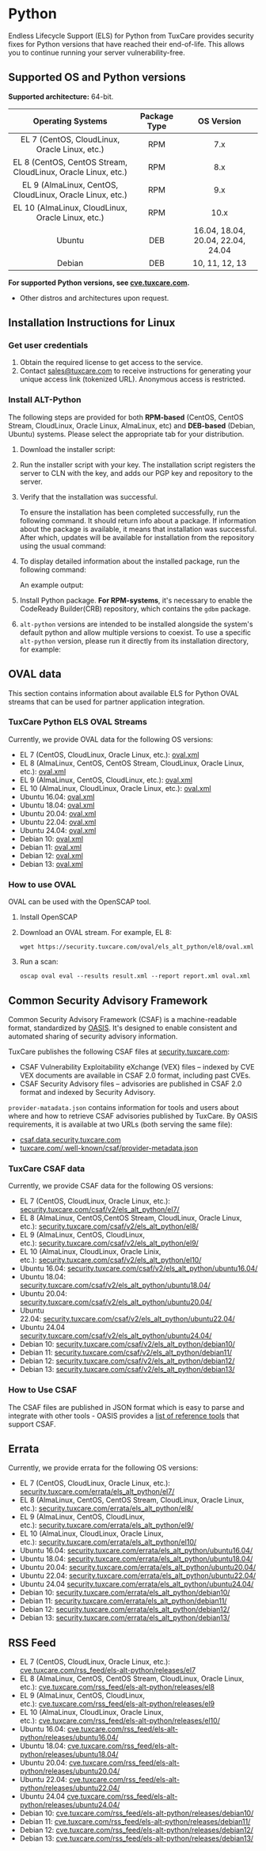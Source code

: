 # Python

Endless Lifecycle Support (ELS) for Python from TuxCare provides security fixes for Python versions that have reached their end-of-life. This allows you to continue running your server vulnerability-free.

## Supported OS and Python versions

**Supported architecture:** 64-bit.

| Operating Systems                                            | Package Type | OS Version                        |
| :----------------------------------------------------------: | :----------: | :-------------------------------: |
| EL 7 (CentOS, CloudLinux, Oracle Linux, etc.)                | RPM          | 7.x                               |
| EL 8 (CentOS, CentOS Stream, CloudLinux, Oracle Linux, etc.) | RPM          | 8.x                               |
| EL 9 (AlmaLinux, CentOS, CloudLinux, Oracle Linux, etc.)     | RPM          | 9.x                               |
| EL 10 (AlmaLinux, CloudLinux, Oracle Linux, etc.)            | RPM          | 10.x                              |
| Ubuntu                                                       | DEB          | 16.04, 18.04, 20.04, 22.04, 24.04 |
| Debian                                                       | DEB          | 10, 11, 12, 13                    |

**For supported Python versions, see [cve.tuxcare.com](https://cve.tuxcare.com/els-alt-python/projects).**

* Other distros and architectures upon request.

## Installation Instructions for Linux

### Get user credentials

1. Obtain the required license to get access to the service.
2. Contact [sales@tuxcare.com](mailto:sales@tuxcare.com) to receive instructions for generating your unique access link (tokenized URL). Anonymous access is restricted.

### Install ALT-Python

The following steps are provided for both **RPM-based** (CentOS, CentOS Stream, CloudLinux, Oracle Linux, AlmaLinux, etc) and **DEB-based** (Debian, Ubuntu) systems. Please select the appropriate tab for your distribution.

1. Download the installer script:

   <CodeTabs :tabs="[
     { title: 'RPM', content: `wget https://repo.alt.tuxcare.com/alt-python-els/install-els-alt-python-rpm-repo.sh` },
     { title: 'DEB', content: `wget https://repo.alt.tuxcare.com/alt-python-els/install-els-alt-python-deb-repo.sh` }
   ]" />

2. Run the installer script with your key. The installation script registers the server to CLN with the key, and adds our PGP key and repository to the server.

   <CodeTabs :tabs="[
     { title: 'RPM', content: `sh install-els-alt-python-rpm-repo.sh --license-key XXX-XXXXXXXXXXXX` },
     { title: 'DEB', content: `bash install-els-alt-python-deb-repo.sh --license-key XXX-XXXXXXXXXXXX` }
   ]" />

3. Verify that the installation was successful.

    To ensure the installation has been completed successfully, run the following command. It should return info about a package. If information about the package is available, it means that installation was successful. After which, updates will be available for installation from the repository using the usual command:

    <CodeTabs :tabs="[
      { title: 'RPM', content: `yum upgrade` },
      { title: 'DEB', content: `apt upgrade` }
    ]" />

4. To display detailed information about the installed package, run the following command: 

   <CodeTabs :tabs="[
     { title: 'RPM', content: `yum info alt-python36` },
     { title: 'DEB', content: `apt-cache show alt-python36` }
   ]" />

   An example output:

   <CodeTabs :tabs="[
     { title: 'RPM', content: 
     `Available Packages
     Name         : alt-python36
     Version      : 3.6.15
     Release      : 4.el9
     Architecture : x86_64
     Size         : 26 k
     Source       : alt-python36-3.6.15-4.el9.src.rpm
     Repository   : alt-python
     Summary      : Version 3 of the Python programming language aka Python 3000
     URL          : https://www.python.org/
     License      : Python
     Description  : Python 3 is a new version of the language that is incompatible
                  : with the 2.x line of releases. The language is mostly the same,
                  : but many details, especially how built-in objects like
                  : dictionaries and strings work, have changed considerably, and a
                  : lot of deprecated features have finally been removed.` },
     { title: 'DEB', content:
     `Package: alt-python36
     Version: 3.6.15-14
     Architecture: amd64
     Maintainer: Eduard Chiganov <echiganov@cloudlinux.com>
     Installed-Size: 62
     Pre-Depends: alt-python36-libs (= 3.6.15-14)
     Depends: libc6 (>= 2.3.4), alt-python36-setuptools, alt-python36-pip
     Provides: alt-python36-minimal (= 3.6.15-14), alt-python36-venv (= 3.6.15-14)
     Multi-Arch: allowed
     Homepage: https://www.python.org/
     Priority: optional
     Section: python
     Filename: pool/main/a/alt-python36/alt-python36_3.6.15-14_amd64.deb
     Size: 13248
     SHA256: 30a2062caa3753bdc2362338c0c372527769eef4660ee9de4e52ccb6e326c08e
     SHA1: ae10b2e01a1724d56a23851c9b29251b18e010eb
     MD5sum: 96d2b0796092a22f291c8c4ef4740046
     Description: Python 3 is a new version of the language that is incompatible with
     the 2.x line of releases. The language is mostly the same, but many details,
     especially how built-in objects like dictionaries and strings work, have
     changed considerably, and a lot of deprecated features have finally been
     removed.
     Description-md5: d7a06fcd9c0e15615b94de9eb4b84f8f` }
   ]" />

5. Install Python package. **For RPM-systems**, it's necessary to enable the CodeReady Builder(CRB) repository, which contains the `gdbm` package.

   <CodeTabs :tabs="[
     { title: 'RPM', content: `yum install alt-python36 --enablerepo crb` },
     { title: 'DEB', content: `apt-get install alt-python36` }
   ]" />

6. `alt-python` versions are intended to be installed alongside the system's default python and allow multiple versions to coexist. To use a specific `alt-python` version, please run it directly from its installation directory, for example:

   <CodeTabs :tabs="[
     { title: 'RPM', content: rpmex },
     { title: 'DEB', content: debex }
   ]" />


## OVAL data

This section contains information about available ELS for Python OVAL streams that can be used for partner application integration.

### TuxCare Python ELS OVAL Streams

Currently, we provide OVAL data for the following OS versions:

* EL 7 (CentOS, CloudLinux, Oracle Linux, etc.): [oval.xml](https://security.tuxcare.com/oval/els_alt_python/el7/oval.xml)
* EL 8 (AlmaLinux, CentOS, CentOS Stream, CloudLinux, Oracle Linux, etc.): [oval.xml](https://security.tuxcare.com/oval/els_alt_python/el8/oval.xml)
* EL 9 (AlmaLinux, CentOS, CloudLinux, etc.): [oval.xml](https://security.tuxcare.com/oval/els_alt_python/el9/oval.xml)
* EL 10 (AlmaLinux, CloudLinux, Oracle Linux, etc.): [oval.xml](https://security.tuxcare.com/oval/els_alt_python/el10/oval.xml)
* Ubuntu 16.04: [oval.xml](https://security.tuxcare.com/oval/els_alt_python/ubuntu16.04/oval.xml)
* Ubuntu 18.04: [oval.xml](https://security.tuxcare.com/oval/els_alt_python/ubuntu18.04/oval.xml)
* Ubuntu 20.04: [oval.xml](https://security.tuxcare.com/oval/els_alt_python/ubuntu20.04/oval.xml)
* Ubuntu 22.04: [oval.xml](https://security.tuxcare.com/oval/els_alt_python/ubuntu22.04/oval.xml)
* Ubuntu 24.04: [oval.xml](https://security.tuxcare.com/oval/els_alt_python/ubuntu24.04/oval.xml)
* Debian 10: [oval.xml](https://security.tuxcare.com/oval/els_alt_python/debian10/oval.xml)
* Debian 11: [oval.xml](https://security.tuxcare.com/oval/els_alt_python/debian11/oval.xml)
* Debian 12: [oval.xml](https://security.tuxcare.com/oval/els_alt_python/debian12/oval.xml)
* Debian 13: [oval.xml](https://security.tuxcare.com/oval/els_alt_python/debian13/oval.xml)

### How to use OVAL

OVAL can be used with the OpenSCAP tool.

1. Install OpenSCAP

    <CodeTabs :tabs="[
      { title: 'RPM', content: `yum install openscap openscap-utils scap-security-guide -y` },
      { title: 'DEB', content: `apt-get install libopenscap8 -y` }
    ]" />

2. Download an OVAL stream. For example, EL 8:

   <CodeWithCopy>
   
    ```text
    wget https://security.tuxcare.com/oval/els_alt_python/el8/oval.xml
    ```

   </CodeWithCopy>

3. Run a scan:

   <CodeWithCopy>

   ```text
   oscap oval eval --results result.xml --report report.xml oval.xml
   ```

   </CodeWithCopy>

## Common Security Advisory Framework

Common Security Advisory Framework (CSAF) is a machine-readable format, standardized by [OASIS](https://www.csaf.io/). It's designed to enable consistent and automated sharing of security advisory information. 

TuxCare publishes the following CSAF files at [security.tuxcare.com](https://security.tuxcare.com/csaf/v2/):
* CSAF Vulnerability Exploitability eXchange (VEX) files – indexed by CVE VEX documents are available in CSAF 2.0 format, including past CVEs.
* CSAF Security Advisory files – advisories are published in CSAF 2.0 format and indexed by Security Advisory.

`provider-matadata.json` contains information for tools and users about where and how to retrieve CSAF advisories published by TuxCare. By OASIS requirements, it is available at two URLs (both serving the same file):
* [csaf.data.security.tuxcare.com](https://csaf.data.security.tuxcare.com/)
* [tuxcare.com/.well-known/csaf/provider-metadata.json](https://tuxcare.com/.well-known/csaf/provider-metadata.json)

### TuxCare CSAF data

Currently, we provide CSAF data for the following OS versions:

* EL 7 (CentOS, CloudLinux, Oracle Linux, etc.): [security.tuxcare.com/csaf/v2/els_alt_python/el7/](https://security.tuxcare.com/csaf/v2/els_alt_python/el7/)
* EL 8 (AlmaLinux, CentOS,CentOS Stream, CloudLinux, Oracle Linux, etc.): [security.tuxcare.com/csaf/v2/els_alt_python/el8/](https://security.tuxcare.com/csaf/v2/els_alt_python/el8/)
* EL 9 (AlmaLinux, CentOS, CloudLinux, etc.): [security.tuxcare.com/csaf/v2/els_alt_python/el9/](https://security.tuxcare.com/csaf/v2/els_alt_python/el9/)
* EL 10 (AlmaLinux, CloudLinux, Oracle Linix, etc.): [security.tuxcare.com/csaf/v2/els_alt_python/el10/](https://security.tuxcare.com/csaf/v2/els_alt_python/el10/)
* Ubuntu 16.04: [security.tuxcare.com/csaf/v2/els_alt_python/ubuntu16.04/](https://security.tuxcare.com/csaf/v2/els_alt_python/ubuntu16.04/)
* Ubuntu 18.04: [security.tuxcare.com/csaf/v2/els_alt_python/ubuntu18.04/](https://security.tuxcare.com/csaf/v2/els_alt_python/ubuntu18.04/)
* Ubuntu 20.04: [security.tuxcare.com/csaf/v2/els_alt_python/ubuntu20.04/](https://security.tuxcare.com/csaf/v2/els_alt_python/ubuntu20.04/)
* Ubuntu 22.04: [security.tuxcare.com/csaf/v2/els_alt_python/ubuntu22.04/](https://security.tuxcare.com/csaf/v2/els_alt_python/ubuntu22.04/)
* Ubuntu 24.04 [security.tuxcare.com/csaf/v2/els_alt_python/ubuntu24.04/](https://security.tuxcare.com/csaf/v2/els_alt_python/ubuntu24.04/)
* Debian 10: [security.tuxcare.com/csaf/v2/els_alt_python/debian10/](https://security.tuxcare.com/csaf/v2/els_alt_python/debian10/)
* Debian 11: [security.tuxcare.com/csaf/v2/els_alt_python/debian11/](https://security.tuxcare.com/csaf/v2/els_alt_python/debian11/)
* Debian 12: [security.tuxcare.com/csaf/v2/els_alt_python/debian12/](https://security.tuxcare.com/csaf/v2/els_alt_python/debian12/)
* Debian 13: [security.tuxcare.com/csaf/v2/els_alt_python/debian13/](https://security.tuxcare.com/csaf/v2/els_alt_python/debian13/)

### How to Use CSAF

The CSAF files are published in JSON format which is easy to parse and integrate with other tools - OASIS provides a [list of reference tools](https://www.csaf.io/tools.html) that support CSAF.

## Errata

Currently, we provide errata for the following OS versions:

* EL 7 (CentOS, CloudLinux, Oracle Linux, etc.): [security.tuxcare.com/errata/els_alt_python/el7/](https://security.tuxcare.com/errata/els_alt_python/el7/)
* EL 8 (AlmaLinux, CentOS, CentOS Stream,  CloudLinux, Oracle Linux, etc.): [security.tuxcare.com/errata/els_alt_python/el8/](https://security.tuxcare.com/errata/els_alt_python/el8/)
* EL 9 (AlmaLinux, CentOS, CloudLinux, etc.): [security.tuxcare.com/errata/els_alt_python/el9/](https://security.tuxcare.com/errata/els_alt_python/el9/)
* EL 10 (AlmaLinux, CloudLinux, Oracle Linux, etc.): [security.tuxcare.com/errata/els_alt_python/el10/](https://security.tuxcare.com/errata/els_alt_python/el10/)
* Ubuntu 16.04: [security.tuxcare.com/errata/els_alt_python/ubuntu16.04/](https://security.tuxcare.com/errata/els_alt_python/ubuntu16.04/)
* Ubuntu 18.04: [security.tuxcare.com/errata/els_alt_python/ubuntu18.04/](https://security.tuxcare.com/errata/els_alt_python/ubuntu18.04/)
* Ubuntu 20.04: [security.tuxcare.com/errata/els_alt_python/ubuntu20.04/](https://security.tuxcare.com/errata/els_alt_python/ubuntu20.04/)
* Ubuntu 22.04: [security.tuxcare.com/errata/els_alt_python/ubuntu22.04/](https://security.tuxcare.com/errata/els_alt_python/ubuntu22.04/)
* Ubuntu 24.04 [security.tuxcare.com/errata/els_alt_python/ubuntu24.04/](https://security.tuxcare.com/errata/els_alt_python/ubuntu24.04/)
* Debian 10: [security.tuxcare.com/errata/els_alt_python/debian10/](https://security.tuxcare.com/errata/els_alt_python/debian10/)
* Debian 11: [security.tuxcare.com/errata/els_alt_python/debian11/](https://security.tuxcare.com/errata/els_alt_python/debian11/)
* Debian 12: [security.tuxcare.com/errata/els_alt_python/debian12/](https://security.tuxcare.com/errata/els_alt_python/debian12/)
* Debian 13: [security.tuxcare.com/errata/els_alt_python/debian13/](https://security.tuxcare.com/errata/els_alt_python/debian13/)

## RSS Feed

* EL 7 (CentOS, CloudLinux, Oracle Linux, etc.): [cve.tuxcare.com/rss_feed/els-alt-python/releases/el7](https://cve.tuxcare.com/rss_feed/els-alt-python/releases/el7)
* EL 8 (AlmaLinux, CentOS, CentOS Stream,  CloudLinux, Oracle Linux, etc.): [cve.tuxcare.com/rss_feed/els-alt-python/releases/el8](https://cve.tuxcare.com/rss_feed/els-alt-python/releases/el8)
* EL 9 (AlmaLinux, CentOS, CloudLinux, etc.): [cve.tuxcare.com/rss_feed/els-alt-python/releases/el9](https://cve.tuxcare.com/rss_feed/els-alt-python/releases/el9)
* EL 10 (AlmaLinux, CloudLinux, Oracle Linux, etc.): [cve.tuxcare.com/rss_feed/els-alt-python/releases/el10/](https://cve.tuxcare.com/rss_feed/els-alt-python/releases/el10/)
* Ubuntu 16.04: [cve.tuxcare.com/rss_feed/els-alt-python/releases/ubuntu16.04/](https://cve.tuxcare.com/rss_feed/els-alt-python/releases/ubuntu16.04/)
* Ubuntu 18.04: [cve.tuxcare.com/rss_feed/els-alt-python/releases/ubuntu18.04/](https://cve.tuxcare.com/rss_feed/els-alt-python/releases/ubuntu18.04/)
* Ubuntu 20.04: [cve.tuxcare.com/rss_feed/els-alt-python/releases/ubuntu20.04/](https://cve.tuxcare.com/rss_feed/els-alt-python/releases/ubuntu20.04/)
* Ubuntu 22.04: [cve.tuxcare.com/rss_feed/els-alt-python/releases/ubuntu22.04/](https://cve.tuxcare.com/rss_feed/els-alt-python/releases/ubuntu22.04/)
* Ubuntu 24.04 [cve.tuxcare.com/rss_feed/els-alt-python/releases/ubuntu24.04/](https://cve.tuxcare.com/rss_feed/els-alt-python/releases/ubuntu24.04/)
* Debian 10: [cve.tuxcare.com/rss_feed/els-alt-python/releases/debian10/](https://cve.tuxcare.com/rss_feed/els-alt-python/releases/debian10/)
* Debian 11: [cve.tuxcare.com/rss_feed/els-alt-python/releases/debian11/](https://cve.tuxcare.com/rss_feed/els-alt-python/releases/debian11)
* Debian 12: [cve.tuxcare.com/rss_feed/els-alt-python/releases/debian12/](https://cve.tuxcare.com/rss_feed/els-alt-python/releases/debian12/)
* Debian 13: [cve.tuxcare.com/rss_feed/els-alt-python/releases/debian13/](https://cve.tuxcare.com/rss_feed/els-alt-python/releases/debian13/)

<!--examples -->

<script setup>

const rpmex =
`$ /opt/alt/python36/bin/python3.6
Python 3.6.15 (default, Apr 10 2024, 00:00:00) 
[GCC 11.5.0 20240719 (Red Hat 11.5.0-5)] on linux
Type "help", "copyright", "credits" or "license" for more information.
>>> print("Hello, World!")
Hello, World!`

const debex =
`$ /opt/alt/python36/bin/python3.6
Python 3.6.15 (default, Sep 18 2025, 13:57:38) 
[GCC 5.4.0 20160609] on linux
Type "help", "copyright", "credits" or "license" for more information.
>>>`

</script>
